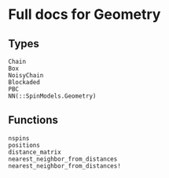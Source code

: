 # Full docs for Geometry
## Types
```@docs
Chain
Box
NoisyChain
Blockaded
PBC
NN(::SpinModels.Geometry)
```

## Functions
```@docs
nspins
positions
distance_matrix
nearest_neighbor_from_distances
nearest_neighbor_from_distances!
```